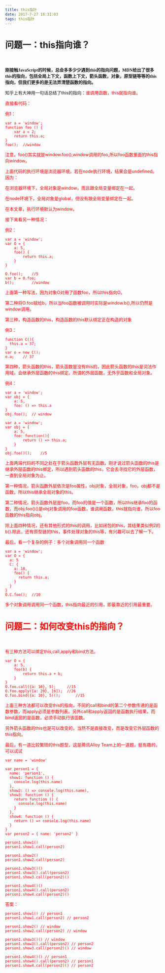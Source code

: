 ```yaml
---
title: this指针
date: 2017-7-27 18:31:03
tags: this指针
---
```


# 问题一：this指向谁？<br/><br/>

<font face="黑体">**刚接触JavaScript的时候，总会多多少少遇到this的指向问题，MDN给出了很多this的指向，包括全局上下文，函数上下文，箭头函数，对象，原型链等等的this指向，但我们更多的是无法弄清楚函数的指向。**</font>

知乎上有大神用一句话总结了this的指向：<font color=red>谁调用函数，this就指向谁。

<!--more-->

直接看代码：

例1：

```
var a = 'window';
function foo () {
    var a = 2;
    return this.a;
}
foo();	//window
```

注意，foo()其实就是window.foo(),window调用的foo,所以foo函数里面的this指向window。

上面代码的执行环境是浏览器环境，若在node执行环境，结果会是undefined。因为：

在浏览器环境下，全局对象是window，而且跟全局变量绑定在一起。

在node环境下，全局对象是global，但没有跟全局变量绑定在一起。

<font color=red>在本文章，执行环境默认为window。</font>

接下来看另一种情况：

例2：

```
var a = 'window';
var O = {
    a: 5,
    foo() {
        return this.a;
    }
}

O.foo();	//5
var b = O.foo;
b();		//window
```

上面第一种写法，因为对象O对用了函数foo，所以this指向O。

第二种将O.foo赋给b，所以当foo函数被调用时实际是window.b(),所以仍然是window调用。

第三种，构造函数的this，构造函数的this默认绑定正在构造的对象

例3：

```
function C(){
  this.a = 37;
}
var o = new C();
o.a;	// 37
```

第四种，箭头函数的this，箭头函数是没有this的，因此箭头函数的this是词法作用域，会继承外层函数的this绑定。所谓的外层函数，无外乎<font colr=red>函数和全局对象</font>。

例4：

```
var a = 'window';
var obj = {
	a: 5,
	foo: () => this.a
}
obj.foo();	// window
```

```
var a = 'window';
var obj = {
	a: 5,
	foo: function(){
		return () => this.a;
	}
}
obj.foo()();	//5
```

上面两端代码的不同之处在于箭头函数外层有无函数。刚才说过箭头函数的this是继承外层函数的this绑定，所以遇到箭头函数的this，它会去寻找它的外层函数，一直到全局对象为止。

第一种情况，箭头函数外层依次是foo属性，obj对象，全局对象，foo，obj都不是函数，所以this继承全局对象的this。

第二种情况，箭头函数外层是foo，而foo的值是一个函数，所以this继承foo的函数，而obj.foo()()是obj对象调用的foo函数，<font color=red>谁调用函数，this就指向谁</font>，所以foo函数的this指向obj。

除上面四种情况，还有其他形式的this的调用，比如闭包的this，其结果类似例2的b().除此，还有原型链的this，事件处理对象的this等，有兴趣可以去了解一下。

最后，看一个复杂的例子：多个对象调用同一个函数

```
var a = 'window';
var O = {
  a: 5
  C: {
    a: 10,
    foo() {
      return this.a;
    }
  }
}
O.C.foo();	//10
```

<font color=red>多个对象调用调用同一个函数，this指向最近的引用，即最靠近的引用最重要。</font>

# 问题二：如何改变this的指向？<br/><br/>

有三种方法可以绑定this,call,apply和bind方法。

```
var O = {
	a: 5,
	foo(b) {
		return this.a + b;
	}
}
O.foo.call({a: 10}, 5);		//15
O.foo.apply({a: 20}, [6]);	//26
O.foo.bind({a: 10}, 5)();		//15
```

上面三种方法都可以改变this的指向，不同的call和bind的第二个参数传递的是函数参数，而apply必须是参数列表。另外call和apply返回的是函数执行结果，而bind返回的是函数，必须手动执行该函数。

另外箭头函数的this也是可以改变的，当然不是直接改变，而是改变它外层函数的this指向。

最后，有一道比较繁琐的this题型，这是腾讯Alloy Team上的一道题，挺有趣的，可以试试

```
var name = 'window'

var person1 = {
  name: 'person1',
  show1: function () {
    console.log(this.name)
  },
  show2: () => console.log(this.name),
  show3: function () {
    return function () {
      console.log(this.name)
    }
  },
  show4: function () {
    return () => console.log(this.name)
  }
}
var person2 = { name: 'person2' }

person1.show1()
person1.show1.call(person2)

person1.show2()
person1.show2.call(person2)

person1.show3()()
person1.show3().call(person2)
person1.show3.call(person2)()

person1.show4()()
person1.show4().call(person2)
person1.show4.call(person2)()
```



答案：

```
person1.show1() // person1
person1.show1.call(person2) // person2

person1.show2() // window
person1.show2.call(person2) // window

person1.show3()() // window
person1.show3().call(person2) // person2
person1.show3.call(person2)() // window

person1.show4()() // person1
person1.show4().call(person2) // person1
person1.show4.call(person2)() // person2
```
